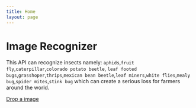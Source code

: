 ```yaml
---
title: Home
layout: page
---
```


# Image Recognizer 
This API can recognize insects namely: `aphids`,`fruit fly`,`caterpillar`,`colorado potato beetle`, `leaf footed bugs`,`grasshoper`,`thrips`,`mexican bean beetle`,`leaf miners`,`white flies`,`mealy bug`,`spider mites`,`stink bug` which can create a serious loss for farmers around the world.

[Drop a image](insect-recognizer.html)
